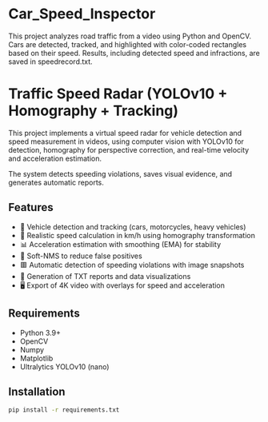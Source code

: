 # Car_Speed_Inspector
 This project analyzes road traffic from a video using Python and OpenCV. Cars are detected, tracked, and highlighted with color-coded rectangles based on their speed. Results, including detected speed and infractions, are saved in speedrecord.txt.
# Traffic Speed Radar (YOLOv10 + Homography + Tracking)

This project implements a virtual speed radar for vehicle detection and speed measurement in videos, using computer vision with YOLOv10 for detection, homography for perspective correction, and real-time velocity and acceleration estimation.

The system detects speeding violations, saves visual evidence, and generates automatic reports.

## Features

- 🚗 Vehicle detection and tracking (cars, motorcycles, heavy vehicles)
- 📏 Realistic speed calculation in km/h using homography transformation
- 📊 Acceleration estimation with smoothing (EMA) for stability
- 🎯 Soft-NMS to reduce false positives
- 🟥 Automatic detection of speeding violations with image snapshots
- 📄 Generation of TXT reports and data visualizations
- 🖥️ Export of 4K video with overlays for speed and acceleration

## Requirements

- Python 3.9+
- OpenCV
- Numpy
- Matplotlib
- Ultralytics YOLOv10 (nano)

## Installation

```bash
pip install -r requirements.txt

